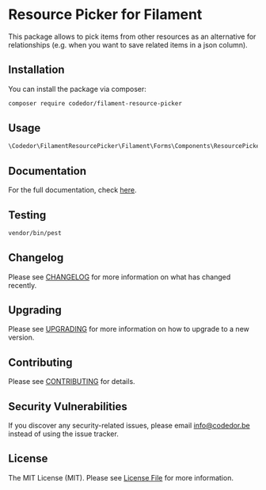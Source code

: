 # Resource Picker for Filament

This package allows to pick items from other resources as an alternative for relationships (e.g. when you want to save related items in a json column).

## Installation

You can install the package via composer:

```bash
composer require codedor/filament-resource-picker
```

## Usage

```php
\Codedor\FilamentResourcePicker\Filament\Forms\Components\ResourcePickerInput::make('related_items');
```

## Documentation

For the full documentation, check [here](./docs/index.md).

## Testing

```bash
vendor/bin/pest
```

## Changelog

Please see [CHANGELOG](CHANGELOG.md) for more information on what has changed recently.

## Upgrading

Please see [UPGRADING](UPGRADING.md) for more information on how to upgrade to a new version.

## Contributing

Please see [CONTRIBUTING](CONTRIBUTING.md) for details.

## Security Vulnerabilities

If you discover any security-related issues, please email info@codedor.be instead of using the issue tracker.

## License

The MIT License (MIT). Please see [License File](LICENSE.md) for more information.

